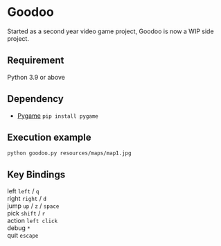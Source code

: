 # Goodoo

Started as a second year video game project, Goodoo is now a WIP side project.

## Requirement

Python 3.9 or above

## Dependency

- [Pygame](https://pypi.org/project/pygame/) ```pip install pygame```

## Execution example

```python goodoo.py resources/maps/map1.jpg```

## Key Bindings

left  ```left``` / ```q```<br/>
right ```right``` / ```d```<br/>
jump ```up``` / ```z``` / ```space```<br/>
pick ```shift``` / ```r```<br/>
action ```left click```<br/>
debug ```*```<br/>
quit ```escape```<br/>
